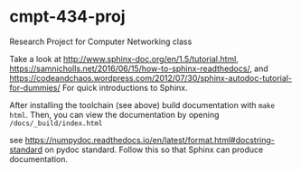 # cmpt-434-proj
Research Project for Computer Networking class

Take a look at 
http://www.sphinx-doc.org/en/1.5/tutorial.html,
https://samnicholls.net/2016/06/15/how-to-sphinx-readthedocs/, and
https://codeandchaos.wordpress.com/2012/07/30/sphinx-autodoc-tutorial-for-dummies/
For quick introductions to Sphinx.

After installing the toolchain (see above) build documentation with
`make html`.  Then, you can view the documentation by opening
`/docs/_build/index.html`

see https://numpydoc.readthedocs.io/en/latest/format.html#docstring-standard
on pydoc standard.  Follow this so that Sphinx can produce documentation.
